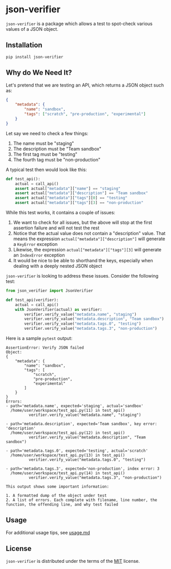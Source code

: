# json-verifier

`json-verifier` is a package which allows a test to spot-check various values of a JSON object. 

## Installation

```console
pip install json-verifier
```

## Why do We Need It?

Let's pretend that we are testing an API, which returns a JSON object such as:

```json
{
    "metadata": {
        "name": "sandbox",
        "tags": ["scratch", "pre-production", "experimental"]
    }
}
```

Let say we need to check a few things:

1. The name must be "staging"
2. The description must be "Team sandbox"
3. The first tag must be "testing"
4. The fourth tag must be "non-production"

A typical test then would look like this:

```python
def test_api():
    actual = call_api()
    assert actual["metadata"]["name"] == "staging"
    assert actual["metadata"]["description"] == "Team sandbox"
    assert actual["metadata"]["tags"][0] == "testing"
    assert actual["metadata"]["tags"][3] == "non-production"
```

While this test works, it contains a couple of issues:

1. We want to check for all issues, but the above will stop at the first assertion failure and will not test the rest
2. Notice that the actual value does not contain a "description" value. That means the expression `actual["metadata"]["description"]` will generate a `KeyError` exception
3. Likewise, the expression `actual["metadata"]["tags"][3]` will generate an `IndexError` exception
4. It would be nice to be able to shorthand the keys, especially when dealing with a deeply nested JSON object

`json-verifier` is looking to address these issues. Consider the following test:

```python
from json_verifier import JsonVerifier

def test_api(verifier):
    actual = call_api()
    with JsonVerifier(actual) as verifier:
        verifier.verify_value("metadata.name", "staging")
        verifier.verify_value("metadata.description", "Team sandbox")
        verifier.verify_value("metadata.tags.0", "testing")
        verifier.verify_value("metadata.tags.3", "non-production")
```

Here is a sample `pytest` output:

```none
AssertionError: Verify JSON failed
Object:
{
    "metadata": {
        "name": "sandbox",
        "tags": [
            "scratch",
            "pre-production",
            "experimental"
        ]
    }
}
Errors:
- path='metadata.name', expected='staging', actual='sandbox'
  /home/user/workspace/test_api.py(11) in test_api()
          verifier.verify_value("metadata.name", "staging")

- path='metadata.description', expected='Team sandbox', key error: 'description'
  /home/user/workspace/test_api.py(12) in test_api()
          verifier.verify_value("metadata.description", "Team sandbox")

- path='metadata.tags.0', expected='testing', actual='scratch'
  /home/user/workspace/test_api.py(13) in test_api()
          verifier.verify_value("metadata.tags.0", "testing")

- path='metadata.tags.3', expected='non-production', index error: 3
  /home/user/workspace/test_api.py(14) in test_api()
          verifier.verify_value("metadata.tags.3", "non-production")

This output shows some important information:

1. A formatted dump of the object under test
2. A list of errors. Each complete with filename, line number, the function, the offending line, and why test failed
```

## Usage

For additional usage tips, see [usage.md](docs/usage.md)

## License

`json-verifier` is distributed under the terms of the [MIT](https://spdx.org/licenses/MIT.html) license.
